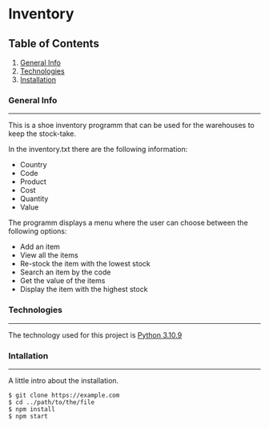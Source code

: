 # Inventory
## Table of Contents
1. [General Info](#general-info)
2. [Technologies](#technologies)
3. [Installation](#installation)
### General Info
***
This is a shoe inventory programm that can be used for the warehouses to keep the stock-take.

In the inventory.txt there are the following information:
* Country
* Code
* Product
* Cost
* Quantity 
* Value 

The programm displays a menu where the user can choose between the following options:
* Add an item
* View all the items 
* Re-stock the item with the lowest stock 
* Search an item by the code
* Get the value of the items 
* Display the item with the highest stock

### Technologies
***
The technology used for this project is [Python 3.10.9](https://www.python.org/downloads/release/python-3109/) 

### Intallation
***
A little intro about the installation. 
```
$ git clone https://example.com
$ cd ../path/to/the/file
$ npm install
$ npm start
```
